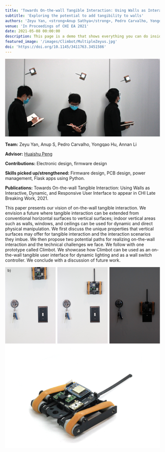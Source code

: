 ```yaml
---
title: 'Towards On-the-wall Tangible Interaction: Using Walls as Interactive, Dynamic, and Responsive User Interface'
subtitle: 'Exploring the potential to add tangibility to walls'
authors: 'Zeyu Yan, <strong>Anup Sathya</strong>, Pedro Carvalho, Yongqao Hu, Annan Li, Huaishu Peng'
venue: 'In Proceedings of CHI EA 2021'
date: 2021-05-08 00:00:00
description: This page is a demo that shows everything you can do inside portfolio and blog posts.
featured_image: '/images/Climbot/MultipleZeyus.jpg'
doi: 'https://doi.org/10.1145/3411763.3451586'
---
```

![](/images/Climbot/MultipleZeyus.jpg)

**Team:** Zeyu Yan, Anup S, Pedro Carvalho, Yongqao Hu, Annan Li

**Advisor:** [Huaishu Peng](https://terpconnect.umd.edu/~huaishu/)

**Contributions:** Electronic design, firmware design

**Skills picked up/strengthened:** Firmware design, PCB design, power management, Flask apps using Python.

**Publications:** Towards On-the-wall Tangible Interaction: Using Walls as Interactive, Dynamic, and Responsive User Interface to appear in CHI Late Breaking Work, 2021.

This paper presents our vision of on-the-wall tangible interaction. We envision a future where tangible interaction can be extended from conventional horizontal surfaces to vertical surfaces; indoor vertical areas such as walls, windows, and ceilings can be used for dynamic and direct physical manipulation. We first discuss the unique properties that vertical surfaces may offer for tangible interaction and the interaction scenarios they imbue. We then propose two potential paths for realizing on-the-wall interaction and the technical challenges we face. We follow with one prototype called Climbot. We showcase how Climbot can be used as an on-the-wall tangible user interface for dynamic lighting and as a wall switch controller. We conclude with a discussion of future work.


<div class="gallery" data-columns="2">
	<img src="/images/Climbot/Applications.jpg">
	<img src="/images/Climbot/BotSolo.jpg">
</div>
